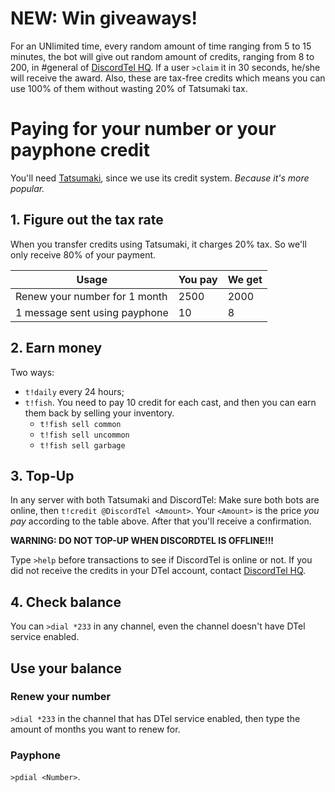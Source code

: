 # NEW: Win giveaways!
For an UNlimited time, every random amount of time ranging from 5 to 15 minutes, the bot will give out random amount of credits, ranging from 8 to 200, in #general of [DiscordTel HQ](https://discord.gg/RN7pxrB). If a user `>claim` it in 30 seconds, he/she will receive the award. Also, these are tax-free credits which means you can use 100% of them without wasting 20% of Tatsumaki tax.

# Paying for your number or your payphone credit
You'll need [Tatsumaki](http://tatsumaki.xyz), since we use its credit system. *Because it's more popular.*

## 1. Figure out the tax rate
When you transfer credits using Tatsumaki, it charges 20% tax. So we'll only receive 80% of your payment.

| Usage                         | You pay | We get |
|-------------------------------|---------|--------|
| Renew your number for 1 month | 2500    | 2000   |
| 1 message sent using payphone | 10      | 8      |

## 2. Earn money
Two ways:

* `t!daily` every 24 hours;
* `t!fish`. You need to pay 10 credit for each cast, and then you can earn them back by selling your inventory.
  * `t!fish sell common`
  * `t!fish sell uncommon`
  * `t!fish sell garbage`

## 3. Top-Up
In any server with both Tatsumaki and DiscordTel: Make sure both bots are online, then `t!credit @DiscordTel <Amount>`. Your `<Amount>` is the price *you pay* according to the table above. After that you'll receive a confirmation.

**WARNING: DO NOT TOP-UP WHEN DISCORDTEL IS OFFLINE!!!**

Type `>help` before transactions to see if DiscordTel is online or not. If you did not receive the credits in your DTel account, contact [DiscordTel HQ](https://discord.gg/RN7pxrB).

## 4. Check balance
You can `>dial *233` in any channel, even the channel doesn't have DTel service enabled.

## Use your balance
### Renew your number
`>dial *233` in the channel that has DTel service enabled, then type the amount of months you want to renew for.

### Payphone
`>pdial <Number>`.

